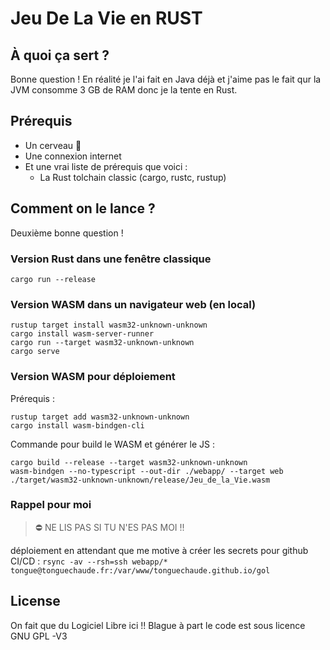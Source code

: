 # Jeu De La Vie en **RUST**

## À quoi ça sert ?

Bonne question ! En réalité je l'ai fait en Java déjà et j'aime pas le fait qur la JVM consomme 3 GB de RAM donc je la tente en Rust.

## Prérequis

* Un cerveau :brain:
* Une connexion internet
* Et une vrai liste de prérequis que voici :
  * La Rust tolchain classic (cargo, rustc, rustup)

## Comment on le lance ?

Deuxième bonne question !

### Version Rust dans une fenêtre classique

    cargo run --release

### Version WASM dans un navigateur web (en local)

    rustup target install wasm32-unknown-unknown
    cargo install wasm-server-runner
    cargo run --target wasm32-unknown-unknown
    cargo serve

### Version WASM pour déploiement

Prérequis :

    rustup target add wasm32-unknown-unknown
    cargo install wasm-bindgen-cli

Commande pour build le WASM et générer le JS :

    cargo build --release --target wasm32-unknown-unknown
    wasm-bindgen --no-typescript --out-dir ./webapp/ --target web ./target/wasm32-unknown-unknown/release/Jeu_de_la_Vie.wasm

### Rappel pour moi

> :no_entry: NE LIS PAS SI TU N'ES PAS MOI !!

déploiement en attendant que me motive à créer les secrets pour github CI/CD : `rsync -av --rsh=ssh webapp/* tongue@tonguechaude.fr:/var/www/tonguechaude.github.io/gol`

## License

On fait que du Logiciel Libre ici !! Blague à part le code est sous licence GNU GPL -V3
